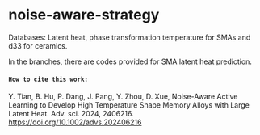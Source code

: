 # noise-aware-strategy
Databases: Latent heat, phase transformation temperature for SMAs and d33 for ceramics.

In the branches, there are codes provided for SMA latent heat prediction.
#### `How to cite this work:`
Y. Tian, B. Hu, P. Dang, J. Pang, Y. Zhou, D. Xue, Noise-Aware Active Learning to Develop High
Temperature Shape Memory Alloys with Large Latent Heat. Adv. sci. 2024, 2406216. https://doi.org/10.1002/advs.202406216

